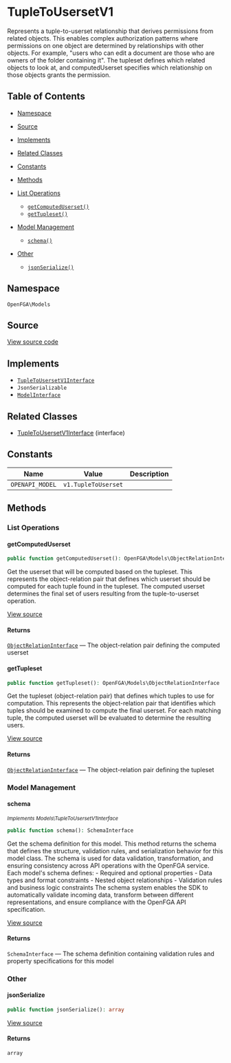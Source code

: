# TupleToUsersetV1

Represents a tuple-to-userset relationship that derives permissions from related objects. This enables complex authorization patterns where permissions on one object are determined by relationships with other objects. For example, &quot;users who can edit a document are those who are owners of the folder containing it&quot;. The tupleset defines which related objects to look at, and computedUserset specifies which relationship on those objects grants the permission.

## Table of Contents

- [Namespace](#namespace)
- [Source](#source)
- [Implements](#implements)
- [Related Classes](#related-classes)
- [Constants](#constants)
- [Methods](#methods)

- [List Operations](#list-operations)
  - [`getComputedUserset()`](#getcomputeduserset)
  - [`getTupleset()`](#gettupleset)
- [Model Management](#model-management)
  - [`schema()`](#schema)
- [Other](#other)
  - [`jsonSerialize()`](#jsonserialize)

## Namespace

`OpenFGA\Models`

## Source

[View source code](https://github.com/evansims/openfga-php/blob/main/src/Models/TupleToUsersetV1.php)

## Implements

- [`TupleToUsersetV1Interface`](TupleToUsersetV1Interface.md)
- `JsonSerializable`
- [`ModelInterface`](ModelInterface.md)

## Related Classes

- [TupleToUsersetV1Interface](Models/TupleToUsersetV1Interface.md) (interface)

## Constants

| Name            | Value               | Description |
| --------------- | ------------------- | ----------- |
| `OPENAPI_MODEL` | `v1.TupleToUserset` |             |

## Methods

### List Operations

#### getComputedUserset

```php
public function getComputedUserset(): OpenFGA\Models\ObjectRelationInterface

```

Get the userset that will be computed based on the tupleset. This represents the object-relation pair that defines which userset should be computed for each tuple found in the tupleset. The computed userset determines the final set of users resulting from the tuple-to-userset operation.

[View source](https://github.com/evansims/openfga-php/blob/main/src/Models/TupleToUsersetV1.php#L55)

#### Returns

[`ObjectRelationInterface`](ObjectRelationInterface.md) — The object-relation pair defining the computed userset

#### getTupleset

```php
public function getTupleset(): OpenFGA\Models\ObjectRelationInterface

```

Get the tupleset (object-relation pair) that defines which tuples to use for computation. This represents the object-relation pair that identifies which tuples should be examined to compute the final userset. For each matching tuple, the computed userset will be evaluated to determine the resulting users.

[View source](https://github.com/evansims/openfga-php/blob/main/src/Models/TupleToUsersetV1.php#L64)

#### Returns

[`ObjectRelationInterface`](ObjectRelationInterface.md) — The object-relation pair defining the tupleset

### Model Management

#### schema

*<small>Implements Models\TupleToUsersetV1Interface</small>*

```php
public function schema(): SchemaInterface

```

Get the schema definition for this model. This method returns the schema that defines the structure, validation rules, and serialization behavior for this model class. The schema is used for data validation, transformation, and ensuring consistency across API operations with the OpenFGA service. Each model&#039;s schema defines: - Required and optional properties - Data types and format constraints - Nested object relationships - Validation rules and business logic constraints The schema system enables the SDK to automatically validate incoming data, transform between different representations, and ensure compliance with the OpenFGA API specification.

[View source](https://github.com/evansims/openfga-php/blob/main/src/Models/ModelInterface.php#L52)

#### Returns

`SchemaInterface` — The schema definition containing validation rules and property specifications for this model

### Other

#### jsonSerialize

```php
public function jsonSerialize(): array

```

[View source](https://github.com/evansims/openfga-php/blob/main/src/Models/TupleToUsersetV1.php#L73)

#### Returns

`array`
